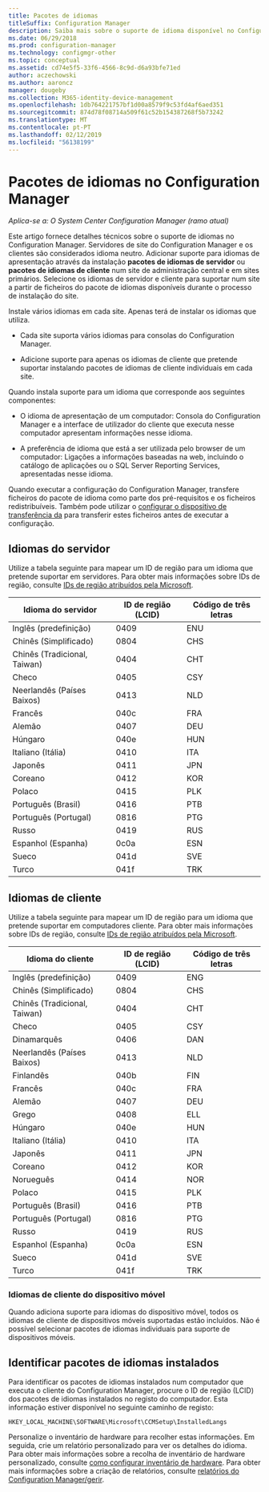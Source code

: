 ```yaml
---
title: Pacotes de idiomas
titleSuffix: Configuration Manager
description: Saiba mais sobre o suporte de idioma disponível no Configuration Manager.
ms.date: 06/29/2018
ms.prod: configuration-manager
ms.technology: configmgr-other
ms.topic: conceptual
ms.assetid: cd74e5f5-33f6-4566-8c9d-d6a93bfe71ed
author: aczechowski
ms.author: aaroncz
manager: dougeby
ms.collection: M365-identity-device-management
ms.openlocfilehash: 1db764221757bf1d00a8579f9c53fd4af6aed351
ms.sourcegitcommit: 874d78f08714a509f61c52b154387268f5b73242
ms.translationtype: MT
ms.contentlocale: pt-PT
ms.lasthandoff: 02/12/2019
ms.locfileid: "56138199"
---
```

# <a name="language-packs-in-configuration-manager"></a>Pacotes de idiomas no Configuration Manager

*Aplica-se a: O System Center Configuration Manager (ramo atual)*

Este artigo fornece detalhes técnicos sobre o suporte de idiomas no Configuration Manager. Servidores de site do Configuration Manager e os clientes são considerados idioma neutro. Adicionar suporte para idiomas de apresentação através da instalação **pacotes de idiomas de servidor** ou **pacotes de idiomas de cliente** num site de administração central e em sites primários. Selecione os idiomas de servidor e cliente para suportar num site a partir de ficheiros do pacote de idiomas disponíveis durante o processo de instalação do site.
 
Instale vários idiomas em cada site. Apenas terá de instalar os idiomas que utiliza.  

- Cada site suporta vários idiomas para consolas do Configuration Manager.  

- Adicione suporte para apenas os idiomas de cliente que pretende suportar instalando pacotes de idiomas de cliente individuais em cada site.  

Quando instala suporte para um idioma que corresponde aos seguintes componentes:  

- O idioma de apresentação de um computador: Consola do Configuration Manager e a interface de utilizador do cliente que executa nesse computador apresentam informações nesse idioma.  

- A preferência de idioma que está a ser utilizada pelo browser de um computador: Ligações a informações baseadas na web, incluindo o catálogo de aplicações ou o SQL Server Reporting Services, apresentadas nesse idioma.  


Quando executar a configuração do Configuration Manager, transfere ficheiros do pacote de idioma como parte dos pré-requisitos e os ficheiros redistribuíveis. Também pode utilizar o [configurar o dispositivo de transferência da](setup-downloader.md) para transferir estes ficheiros antes de executar a configuração.   



## <a name="server-languages"></a>Idiomas do servidor  

Utilize a tabela seguinte para mapear um ID de região para um idioma que pretende suportar em servidores. Para obter mais informações sobre IDs de região, consulte [IDs de região atribuídos pela Microsoft](https://go.microsoft.com/fwlink/p/?LinkId=252609).  

|Idioma do servidor|ID de região (LCID)|Código de três letras|  
|---------------------|------------------------|-----------------------|  
|Inglês (predefinição)|0409|ENU|  
|Chinês (Simplificado)|0804|CHS|  
|Chinês (Tradicional, Taiwan)|0404|CHT|  
|Checo|0405|CSY|  
|Neerlandês (Países Baixos)|0413|NLD|  
|Francês|040c|FRA|  
|Alemão|0407|DEU|  
|Húngaro|040e|HUN|  
|Italiano (Itália)|0410|ITA|  
|Japonês|0411|JPN|  
|Coreano|0412|KOR|  
|Polaco|0415|PLK|  
|Português (Brasil)|0416|PTB|  
|Português (Portugal)|0816|PTG|  
|Russo|0419|RUS|  
|Espanhol (Espanha)|0c0a|ESN|  
|Sueco|041d|SVE|  
|Turco|041f|TRK|  



## <a name="client-languages"></a>Idiomas de cliente  

Utilize a tabela seguinte para mapear um ID de região para um idioma que pretende suportar em computadores cliente. Para obter mais informações sobre IDs de região, consulte [IDs de região atribuídos pela Microsoft](https://go.microsoft.com/fwlink/p/?LinkId=252609).  

|Idioma do cliente|ID de região (LCID)|Código de três letras|  
|---------------------|------------------------|-----------------------|  
|Inglês (predefinição)|0409|ENG|  
|Chinês (Simplificado)|0804|CHS|  
|Chinês (Tradicional, Taiwan)|0404|CHT|  
|Checo|0405|CSY|  
|Dinamarquês|0406|DAN|  
|Neerlandês (Países Baixos)|0413|NLD|  
|Finlandês|040b|FIN|  
|Francês|040c|FRA|  
|Alemão|0407|DEU|  
|Grego|0408|ELL|  
|Húngaro|040e|HUN|  
|Italiano (Itália)|0410|ITA|  
|Japonês|0411|JPN|  
|Coreano|0412|KOR|  
|Norueguês|0414|NOR|  
|Polaco|0415|PLK|  
|Português (Brasil)|0416|PTB|  
|Português (Portugal)|0816|PTG|  
|Russo|0419|RUS|  
|Espanhol (Espanha)|0c0a|ESN|  
|Sueco|041d|SVE|  
|Turco|041f|TRK|  


### <a name="mobile-device-client-languages"></a>Idiomas de cliente do dispositivo móvel  
Quando adiciona suporte para idiomas do dispositivo móvel, todos os idiomas de cliente de dispositivos móveis suportadas estão incluídos. Não é possível selecionar pacotes de idiomas individuais para suporte de dispositivos móveis.  



## <a name="identify-installed-language-packs"></a>Identificar pacotes de idiomas instalados  
Para identificar os pacotes de idiomas instalados num computador que executa o cliente do Configuration Manager, procure o ID de região (LCID) dos pacotes de idiomas instalados no registo do computador. Esta informação estiver disponível no seguinte caminho de registo:  

`HKEY_LOCAL_MACHINE\SOFTWARE\Microsoft\CCMSetup\InstalledLangs`  

Personalize o inventário de hardware para recolher estas informações. Em seguida, crie um relatório personalizado para ver os detalhes do idioma. Para obter mais informações sobre a recolha de inventário de hardware personalizado, consulte [como configurar inventário de hardware](/sccm/core/clients/manage/inventory/configure-hardware-inventory). Para obter mais informações sobre a criação de relatórios, consulte [relatórios do Configuration Manager/gerir](/sccm/core/servers/manage/operations-and-maintenance-for-reporting#BKMK_ManageReports).  

